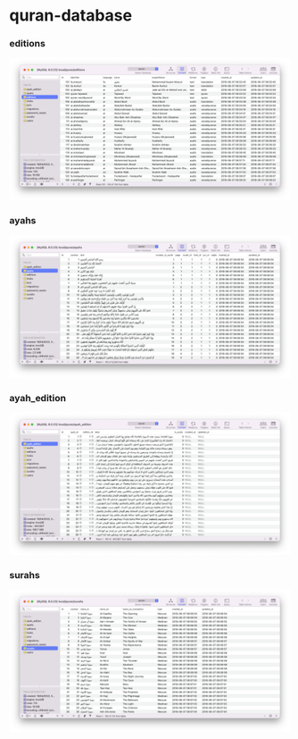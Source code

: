 # quran-database

### editions
![Quraan editions](https://github.com/AbdullahGhanem/quran-database/blob/main/screenshots/Screen%20Shot%202022-04-19%20at%207.55.32%20AM.png?raw=true "Quraan editions")

### ayahs
![Alt text](https://github.com/AbdullahGhanem/quran-database/blob/main/screenshots/Screen%20Shot%202022-04-19%20at%207.55.54%20AM.png?raw=true "Quraan ayahs")

### ayah_edition
![Alt text](https://github.com/AbdullahGhanem/quran-database/blob/main/screenshots/Screen%20Shot%202022-04-19%20at%207.56.08%20AM.png?raw=true "Quraan ayah_edition")

###  surahs
![Alt text](https://github.com/AbdullahGhanem/quran-database/blob/main/screenshots/Screen%20Shot%202022-04-19%20at%207.56.15%20AM.png?raw=true "Quraan surahs")


